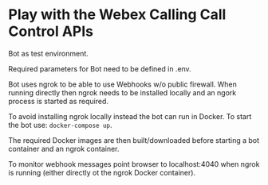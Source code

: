 # Play with the Webex Calling Call Control APIs

Bot as test environment. 

Required parameters for Bot need to be defined in .env.

Bot uses ngrok to be able to use Webhooks w/o public firewall. When running directly then ngrok needs to be installed
locally and an ngork process is started as required.

To avoid installing ngrok locally instead the bot can run in Docker. To start the bot use: `docker-compose up`.

The required Docker images are then built/downloaded before starting a bot container and an ngrok container.

To monitor webhook messages point browser to localhost:4040 when ngrok is running (either directly ot the ngrok
Docker container).